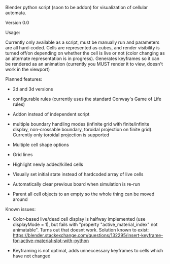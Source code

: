 Blender python script (soon to be addon) for visualization of cellular automata.

Version 0.0

Usage:

Currently only available as a script, must be manually run and parameters are all hard-coded. Cells are represented as cubes, and render visibility is turned off/on depending on whether the cell is live or not (color changing as an alternate representation is in progress). Generates keyframes so it can be rendered as an animation (currently you MUST render it to view, doesn't work in the viewport)

Planned features:

* 2d and 3d versions

* configurable rules (currently uses the standard Conway's Game of Life rules)

* Addon instead of independent script

* multiple boundary handling modes (infinite grid with finite/infinite display, non-crossable boundary, toroidal projection on finite grid). Currently only toroidal projection is supported

* Multiple cell shape options

* Grid lines

* Highlight newly added/killed cells

* Visually set initial state instead of hardcoded array of live cells

* Automatically clear previous board when simulation is re-run

* Parent all cell objects to an empty so the whole thing can be moved around

Known issues:

* Color-based live/dead cell display is halfway implemented (use displayMode = 1), but fails with "property "active_material_index" not animatable". Turns out that doesnt work. Solution known to exist: https://blender.stackexchange.com/questions/132295/insert-keyframe-for-active-material-slot-with-python

* Keyframing is not optimal, adds unneccessary keyframes to cells which have not changed